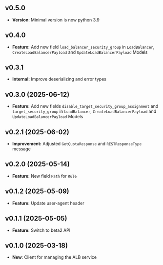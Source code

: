 ## v0.5.0
- **Version**: Minimal version is now python 3.9

## v0.4.0
- **Feature:** Add new field `load_balancer_security_group` in `LoadBalancer`, `CreateLoadBalancerPayload` and `UpdateLoadBalancerPayload` Models

## v0.3.1
- **Internal:** Improve deserializing and error types

## v0.3.0 (2025-06-12)
- **Feature:** Add new fields `disable_target_security_group_assignment` and `target_security_group` in `LoadBalancer`, `CreateLoadBalancerPayload` and `UpdateLoadBalancerPayload` Models

## v0.2.1 (2025-06-02)
- **Improvement:** Adjusted `GetQuotaResponse` and `RESTResponseType` message

## v0.2.0 (2025-05-14)
- **Feature:** New field `Path` for `Rule`

## v0.1.2 (2025-05-09)
- **Feature:** Update user-agent header

## v0.1.1 (2025-05-05)
- **Feature:** Switch to beta2 API

## v0.1.0 (2025-03-18)
- **New**: Client for managing the ALB service
